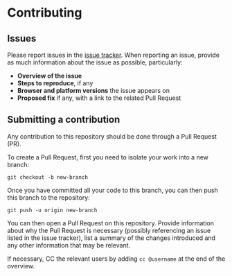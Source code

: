# Contributing

## Issues

Please report issues in the [issue tracker](https://github.com/coopdigital/coop-frontend-toolkit/issues). When reporting an issue, provide as much information about the issue as possible, particularly:

- **Overview of the issue**
- **Steps to reproduce**, if any
- **Browser and platform versions** the issue appears on
- **Proposed fix** if any, with a link to the related Pull Request

## Submitting a contribution

Any contribution to this repository should be done through a Pull Request (PR).

To create a Pull Request, first you need to isolate your work into a new branch:

```
git checkout -b new-branch
```

Once you have committed all your code to this branch, you can then push this branch to the repository:

```
git push -u origin new-branch
```

You can then open a Pull Request on this repository. Provide information about why the Pull Request is necessary (possibly referencing an issue listed in the issue tracker), list a summary of the changes introduced and any other information that may be relevant.

If necessary, CC the relevant users by adding `cc @username` at the end of the overview.
